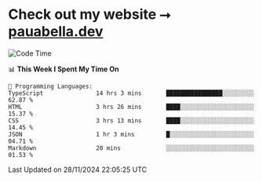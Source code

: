 # Check out my website ⭢ [pauabella.dev](https://pauabella.dev)

<!--START_SECTION:waka-->
![Code Time](http://img.shields.io/badge/Code%20Time-3%2C931%20hrs%2030%20mins-blue)

📊 **This Week I Spent My Time On** 

```text
💬 Programming Languages: 
TypeScript               14 hrs 3 mins       ████████████████░░░░░░░░░   62.87 % 
HTML                     3 hrs 26 mins       ████░░░░░░░░░░░░░░░░░░░░░   15.37 % 
CSS                      3 hrs 13 mins       ████░░░░░░░░░░░░░░░░░░░░░   14.45 % 
JSON                     1 hr 3 mins         █░░░░░░░░░░░░░░░░░░░░░░░░   04.71 % 
Markdown                 20 mins             ░░░░░░░░░░░░░░░░░░░░░░░░░   01.53 % 
```


 Last Updated on 28/11/2024 22:05:25 UTC
<!--END_SECTION:waka-->
